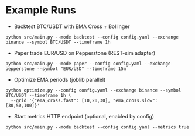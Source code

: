 # Example Runs

- Backtest BTC/USDT with EMA Cross + Bollinger
```
python src/main.py --mode backtest --config config.yaml --exchange binance --symbol BTC/USDT --timeframe 1h
```

- Paper trade EUR/USD on Pepperstone (REST-sim adapter)
```
python src/main.py --mode paper --config config.yaml --exchange pepperstone --symbol "EUR/USD" --timeframe 15m
```

- Optimize EMA periods (joblib parallel)
```
python optimize.py --config config.yaml --exchange binance --symbol BTC/USDT --timeframe 1h \
  --grid '{"ema_cross.fast": [10,20,30], "ema_cross.slow": [30,50,100]}'
```

- Start metrics HTTP endpoint (optional, enabled by config)
```
python src/main.py --mode backtest --config config.yaml --metrics true
```
